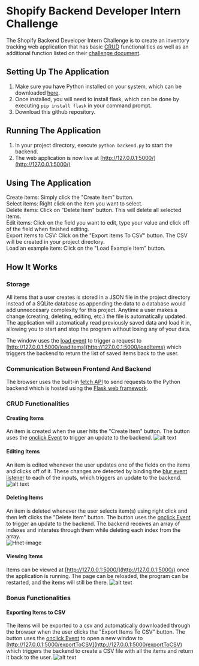 # Shopify Backend Developer Intern Challenge
The Shopify Backend Developer Intern Challenge is to create an inventory tracking web application that has basic [CRUD](https://en.wikipedia.org/wiki/Create,_read,_update_and_delete)  functionalities as well as an additional function listed on their [challenge document](https://docs.google.com/document/d/1z9LZ_kZBUbg-O2MhZVVSqTmvDko5IJWHtuFmIu_Xg1A/edit).
## Setting Up The Application
1. Make sure you have Python installed on your system, which can be downloaded [here](https://www.python.org/downloads/).
2. Once installed, you will need to install flask, which can be done by executing `pip install flask` in your command prompt.
3. Download this github repository.
## Running The Application
1. In your project directory, execute `python backend.py` to start the backend.
2. The web application is now live at [http://127.0.0.1:5000/](http://127.0.0.1:5000/)
## Using The Application
Create items: Simply click the "Create Item" button.  
Select items: Right click on the item you want to select.  
Delete items: Click on "Delete Item" button. This will delete all selected items.  
Edit items: Click on the field you want to edit, type your value and click off of the field when finished editing.  
Export items to CSV: Click on the "Export Items To CSV" button. The CSV will be created in your project directory.  
Load an example item: Click on the "Load Example Item" button.
## How It Works
### Storage
All items that a user creates is stored in a JSON file in the project directory instead of a SQLite database as appending the data to a database would add unneccesary complexity for this project. Anytime a user makes a change (creating, deleting, editing, etc.) the file is automatically updated. The application will automatically read previously saved data and load it in, allowing you to start and stop the program without losing any of your data.  
  
The window uses the [load event](https://developer.mozilla.org/en-US/docs/Web/API/Window/load_event) to trigger a request to [http://127.0.0.1:5000/loadItems](http://127.0.0.1:5000/loadItems) which triggers the backend to return the list of saved items back to the user.
### Communication Between Frontend And Backend
The browser uses the built-in [fetch API](https://developer.mozilla.org/en-US/docs/Web/API/Fetch_API/Using_Fetch) to send requests to the Python backend which is hosted using the [Flask web framework](https://flask.palletsprojects.com/en/2.0.x/).
### CRUD Functionalities
#### Creating Items
An item is created when the user hits the "Create Item" button. The button uses the [onclick Event](https://www.w3schools.com/jsref/event_onclick.asp) to trigger an update to the backend.
![alt text](https://i.imgur.com/JG2d6Mp.png)
#### Editing Items
An item is edited whenever the user updates one of the fields on the items and clicks off of it. These changes are detected by binding the [blur event listener](https://developer.mozilla.org/en-US/docs/Web/API/Element/blur_event) to each of the inputs, which triggers an update to the backend.
![alt text](https://i.imgur.com/rgn6kji.png)
#### Deleting Items
An item is deleted whenever the user selects item(s) using right click and then left clicks the "Delete Item" button. The button uses the [onclick Event](https://www.w3schools.com/jsref/event_onclick.asp) to trigger an update to the backend. The backend receives an array of indexes and interates through them while deleting each index from the array.  
![Hnet-image](https://user-images.githubusercontent.com/97235621/149675782-5911c7d7-c978-4e3b-8aab-b3e44daafb0c.gif)
#### Viewing Items
Items can be viewed at [http://127.0.0.1:5000/](http://127.0.0.1:5000/) once the application is running. The page can be reloaded, the program can be restarted, and the items will still be there.
![alt text](https://i.imgur.com/GqKy4bu.png)
### Bonus Functionalities
#### Exporting Items to CSV
The items will be exported to a csv and automatically downloaded through the browser when the user clicks the "Export Items To CSV" button. The button uses the [onclick Event](https://www.w3schools.com/jsref/event_onclick.asp) to open a new window to [http://127.0.0.1:5000/exportToCSV](http://127.0.0.1:5000/exportToCSV) which triggers the backend to create a CSV file with all the items and return it back to the user.
![alt text](https://i.imgur.com/tdTpEBP.png)
